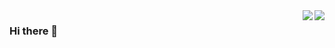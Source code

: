 <a href="https://github.com/olsza">
  <img align="right" src="https://github-readme-stats.vercel.app/api?username=olsza&theme=tokyonight&hide_title=false&show_icons=true&bg_color=ffffff00&include_all_commits=true&count_private=true&hide_border=true&include_all_commits=false&custom_title=EN:%20My%20GitHub%20Stats:&show_owner=false" />
</a>
<a href="https://github.com/olsza">
  <img align="right" src="https://github-readme-stats.vercel.app/api?username=olsza&theme=tokyonight&hide_title=false&show_icons=true&bg_color=ffffff00&include_all_commits=true&count_private=true&hide_border=true&locale=pl&custom_title=PL:%20Moje%20statystyki%20w%20GitHub:&show_owner=true" />
</a>


### Hi there 👋
